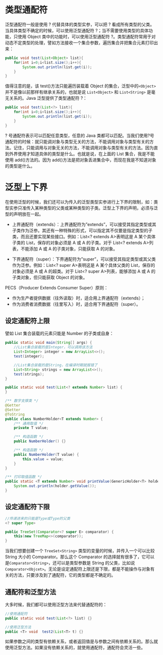 # 类型通配符

泛型通配符一般是使用 ? 代替具体的类型实参，可以把 ? 看成所有类型的父类。当具体类型不确定的时候，可以使用泛型通配符 ?；当不需要使用类型的具体功能，只使用 Object 类中的功能时，可以使用泛型通配符 ?。类型通配符常用于对动态不定类型的处理，譬如方法接收一个集合参数，遍历集合并把集合元素打印出来：

```java
public void test(List<Object> list){
    for(int i=0;i<list.size();i++){
        System.out.println(list.get(i));
    }
}
```

值得注意的是，该 test()方法只能遍历装载着 Object 的集合，泛型中的`<Object>` 并不是像以前那样有继承关系的，也就是说 `List<Object>` 和 `List<String>` 是毫无关系的。Java 泛型提供了类型通配符 ?：

```java
public void test(List<?> list){
    for(int i=0;i<list.size();i++){
        System.out.println(list.get(i));
    }
}
```

? 号通配符表示可以匹配任意类型，任意的 Java 类都可以匹配。当我们使用?号通配符的时候：就只能调对象与类型无关的方法，不能调用对象与类型有关的方法。记住，只能调用与对象无关的方法，不能调用对象与类型有关的方法。因为直到外界使用才知道具体的类型是什么。也就是说，在上面的 List 集合，我是不能使用 add()方法的。因为 add()方法是把对象丢进集合中，而现在我是不知道对象的类型是什么。

# 泛型上下界

在使用泛型的时候，我们还可以为传入的泛型类型实参进行上下界的限制，如：类型实参只准传入某种类型的父类或某种类型的子类。泛型上下界的声明，必须与泛型的声明放在一起。

- 上界通配符（extends）：上界通配符为”extends”，可以接受其指定类型或其子类作为泛参。其还有一种特殊的形式，可以指定其不仅要是指定类型的子类，而且还要实现某些接口。例如：List<? extends A>表明这是 A 某个具体子类的 List，保存的对象必须是 A 或 A 的子类。对于 List<? extends A>列表，不能添加 A 或 A 的子类对象，只能获取 A 的对象。

- 下界通配符（super）：下界通配符为”super”，可以接受其指定类型或其父类作为泛参。例如：List<? super A>表明这是 A 某个具体父类的 List，保存的对象必须是 A 或 A 的超类。对于 List<? super A>列表，能够添加 A 或 A 的子类对象，但只能获取 Object 的对象。

PECS（Producer Extends Consumer Super）原则：

- 作为生产者提供数据（往外读取）时，适合用上界通配符（extends）；
- 作为消费者消费数据（往里写入）时，适合用下界通配符（super）。

## 设定通配符上限

譬如 List 集合装载的元素只能是 Number 的子类或自身：

```java
public static void main(String[] args) {
    //List集合装载的是Integer，可以调用该方法
    List<Integer> integer = new ArrayList<>();
    test(integer);

    //List集合装载的是String，在编译时期就报错了
    List<String> strings = new ArrayList<>();
    test(strings);
}

public static void test(List<? extends Number> list) {
}

/** 数字支撑类 */
@Getter
@Setter
@ToString
public class NumberHolder<T extends Number> {
    /** 通用取值 */
    private T value;

    /** 构造函数 */
    public NumberHolder() {}

    /** 构造函数 */
    public NumberHolder(T value) {
        this.value = value;
    }
}

/** 打印取值函数 */
public static <T extends Number> void printValue(GenericHolder<T> holder) {
    System.out.println(holder.getValue());
}
```

## 设定通配符下限

```java
//传递进来的只能是Type或Type的父类
<? super Type>

public TreeSet(Comparator<? super E> comparator) {
    this(new TreeMap<>(comparator));
}
```

当我们想要创建一个 `TreeSet<String>` 类型的变量的时候，并传入一个可以比较 String 大小的 Comparator。那么这个 Comparator 的选择就有很多了，它可以是`Comparator<String>`，还可以是类型参数是 String 的父类，比如说`Comparator<Objcet>`。无论是设定通配符上限还是下限，都是不能操作与对象有关的方法，只要涉及到了通配符，它的类型都是不确定的。

## 通配符和泛型方法

大多时候，我们都可以使用泛型方法来代替通配符的：

```java
//使用通配符
public static void test(List<?> list) {}

//使用泛型方法
public <T> void  test2(List<T> t) {}
```

如果参数之间的类型有依赖关系，或者返回值是与参数之间有依赖关系的。那么就使用泛型方法。如果没有依赖关系的，就使用通配符，通配符会灵活一些。
